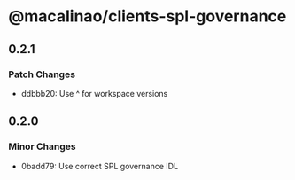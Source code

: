 # @macalinao/clients-spl-governance

## 0.2.1

### Patch Changes

- ddbbb20: Use ^ for workspace versions

## 0.2.0

### Minor Changes

- 0badd79: Use correct SPL governance IDL
